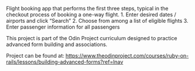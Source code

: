 Flight booking app that performs the first three steps, typical in the checkout process of booking a one-way flight.
    1. Enter desired dates / airports and click “Search”
    2. Choose from among a list of eligible flights
    3. Enter passenger information for all passengers

This project is part of the Odin Project curriculum designed to practice advanced form building and associations.

Project can be found at:  https://www.theodinproject.com/courses/ruby-on-rails/lessons/building-advanced-forms?ref=lnav
